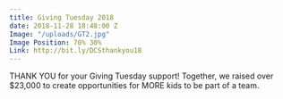 ```yaml
---
title: Giving Tuesday 2018
date: 2018-11-28 18:48:00 Z
Image: "/uploads/GT2.jpg"
Image Position: 70% 30%
Link: http://bit.ly/DCSthankyou18
---
```


THANK YOU for your Giving Tuesday support! Together, we raised over $23,000 to create opportunities for MORE kids to be part of a team.